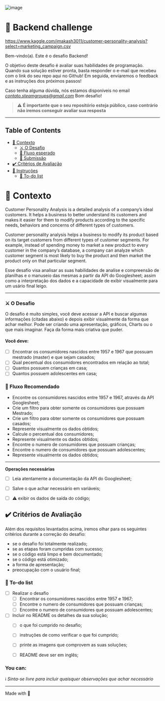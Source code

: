 ![image]()

# 🚀 Backend challenge
https://www.kaggle.com/imakash3011/customer-personality-analysis?select=marketing_campaign.csv

Bem-vindo(a). Este é o desafio Backend!

O objetivo deste desafio é avaliar suas habilidades de programação.
Quando sua solução estiver pronta, basta responder o e-mail que recebeu com o link do seu repo aqui no Github!
Em seguida, enviaremos o feedback e as instruções dos próximos passos!

Caso tenha alguma dúvida, nós estamos disponíveis no email *contato.steamgroups@gmail.com*
Bom desafio!

> ⚠️ **É importante que o seu repositório esteja público, caso contrário não iremos conseguir avaliar sua resposta**
---

## Table of Contents

- [🧠 Contexto](#-contexto)
  - [⚔️ O Desafio](#️-o-desafio)
  - [🚰 Fluxo esperado](#-fluxo-esperado)
  - [📓 Submissão](#-submissão)
- [✔️ Critérios de Avaliação](#️-critérios-de-avaliação)
- [:rocket: Instruções](#rocket-instruções)
  - [:notebook: To-do list](#notebook-to-do-list)

# 🧠 Contexto

Customer Personality Analysis is a detailed analysis of a company’s ideal customers. It helps a business to better understand its customers and makes it easier for them to modify products according to the specific needs, behaviors and concerns of different types of customers.

Customer personality analysis helps a business to modify its product based on its target customers from different types of customer segments. For example, instead of spending money to market a new product to every customer in the company’s database, a company can analyze which customer segment is most likely to buy the product and then market the product only on that particular segment.

Esse desafio visa analisar as suas habilidades de analise e compreensão de planilhas e o manuseio das mesmas a partir da API do Googlesheet; assim como a interpretação dos dados e a capacidade de exibir visualmente para um usário final leigo.

---
### ⚔️ O Desafio

O desafio é muito simples, você deve acessar a API e buscar algumas informações (citadas abaixo) e depois exibir visualmente da forma que achar melhor. Pode ser criando uma apresentação, gráficos, Charts ou o que mais imaginar. Faça da forma mais criativa que puder.

#### Você deve:

- [ ] Encontrar os consumidores nascidos entre 1957 e 1967 que possuam mestrado (master) e que sejam casados;
- [ ] Qual pecentual dos consumidores encontrados em relação ao total; 
- [ ] Quantos possuem crianças em casa;
- [ ] Quantos possuem adolescentes em casa;

### 🚰 Fluxo Recomendado

- Encontre os consumidores nascidos entre 1957 e 1967, através da API Googlesheet;
- Crie um filtro para obter somente os consumidores que possuam Mestrado;
- Crie um filtro para obter somente os consumidores que possuam casados;
- Represente visualmente os dados obtidos;
- Calcule o percentual dos consumidores;
- Represente visualmente os dados obtidos;
- Encontre o numero de consumidores que possuam crianças;
- Encontre o numero de consumidores que possuam adolescentes;
- Represente visualmente os dados obtidos;
---

**Operações necessárias**

- [ ] Leia atentamente a documentação da API do  Googlesheet;
- [ ] Salve o que achar necessário em variáveis;
- [ ] :warning: exibir os dados de saída do código;
 

## ✔️ Critérios de Avaliação

Além dos requisitos levantados acima, iremos olhar para os seguintes critérios durante a correção do desafio:

- se o desafio foi totalmente realizado;
- se as etapas foram cumpridas com sucesso;
- se o código está limpo e bem documentado;
- se o código está otimizado;
- a forma de apresentação;
- preocupação com o usuário final;


### :notebook: To-do list
- [ ] Realizar o desafio
  - [ ] Encontrar os consumidores nascidos entre 1957 e 1967;
  - [ ] Encontre o numero de consumidores que possuam crianças;
  - [ ] Encontre o numero de consumidores que possuam adolescentes;
- [ ] Incluir no README os detalhes da sua solução;
  - [ ] o que foi cumprido no desafio;
  - [ ] instruções de como verificar o que foi cumprido;
  - [ ] printe as imagens que comprovem as suas soluções;
  - [ ] README deve ser em inglês;


### You can:
:information_source: _Sinta-se livre para incluir quaisquer observações que achar necessário_

---

Made with 💜 
